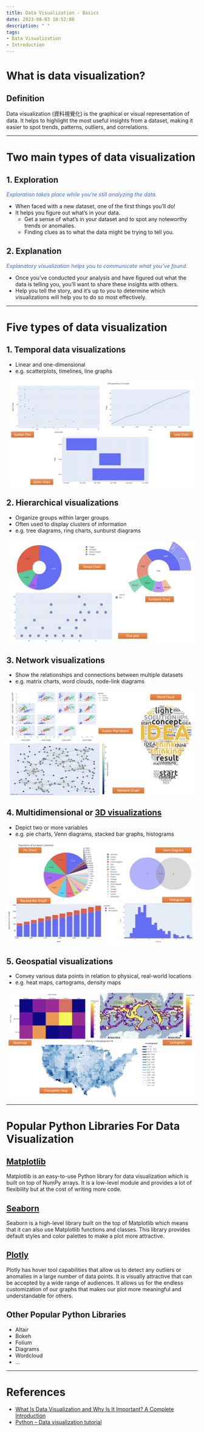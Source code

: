 ```yaml
---
title: Data Visualization - Basics
date: 2023-08-03 10:52:08
description: " "
tags:
- Data Visualization
- Introduction
---
```


# What is data visualization?

## Definition
Data visualization (資料視覺化) is the graphical or visual representation of data. 
It helps to highlight the most useful insights from a dataset, making it easier to spot trends, patterns, outliers, and correlations.

---
# Two main types of data visualization

## 1. Exploration
*<font color=royalblue>Exploration takes place while you’re still analyzing the data.</font>*
- When faced with a new dataset, one of the first things you’ll do!
- It helps you figure out what’s in your data.
    - Get a sense of what’s in your dataset and to spot any noteworthy trends or anomalies. 
    - Finding clues as to what the data might be trying to tell you.

## 2. Explanation
*<font color=royalblue>Explanatory visualization helps you to communicate what you’ve found.</font>*
- Once you’ve conducted your analysis and have figured out what the data is telling you, you’ll want to share these insights with others.
- Help you tell the story, and it’s up to you to determine which visualizations will help you to do so most effectively.

---
# Five types of data visualization

## 1. Temporal data visualizations
- Linear and one-dimensional
- e.g. scatterplots, timelines, line graphs

![Temporal data visualizations](Data-Visualization-Basics/Temporal_data_viz.jpg)

## 2. Hierarchical visualizations
- Organize groups within larger groups
- Often used to display clusters of information
- e.g. tree diagrams, ring charts, sunburst diagrams

![Hierarchical visualizations](Data-Visualization-Basics/Hierarchical_viz.jpg)

## 3. Network visualizations
- Show the relationships and connections between multiple datasets
- e.g. matrix charts, word clouds, node-link diagrams

![Network visualizations](Data-Visualization-Basics/Network_viz.jpg)

## 4. Multidimensional or [3D visualizations](https://plotly.com/python/3d-charts/)
- Depict two or more variables
- e.g. pie charts, Venn diagrams, stacked bar graphs, histograms

![Multidimensional visualizations](Data-Visualization-Basics/Multidimensional_viz.jpg)

## 5. Geospatial visualizations
- Convey various data points in relation to physical, real-world locations
- e.g. heat maps, cartograms, density maps

![Geospatial visualizations](Data-Visualization-Basics/Geospatial_viz.jpg)

---
# Popular Python Libraries For Data Visualization

## [Matplotlib](https://matplotlib.org/)

Matplotlib is an easy-to-use Python library for data visualization which is built on top of NumPy arrays.
It is a low-level module and provides a lot of flexibility but at the cost of writing more code. 

## [Seaborn](https://seaborn.pydata.org/)

Seaborn is a high-level library built on the top of Matplotlib which means that it can also use Matplotlib functions and classes.
This library provides default styles and color palettes to make a plot more attractive.

## [Plotly](https://plotly.com/python/)

Plotly has hover tool capabilities that allow us to detect any outliers or anomalies in a large number of data points.
It is visually attractive that can be accepted by a wide range of audiences.
It allows us for the endless customization of our graphs that makes our plot more meaningful and understandable for others.

## Other Popular Python Libraries
- Altair
- Bokeh
- Folium
- Diagrams
- Wordcloud
- ...

---
# References
- [What Is Data Visualization and Why Is It Important? A Complete Introduction](https://careerfoundry.com/en/blog/data-analytics/what-is-data-visualization/)
- [Python – Data visualization tutorial](https://www.geeksforgeeks.org/python-data-visualization-tutorial/)

